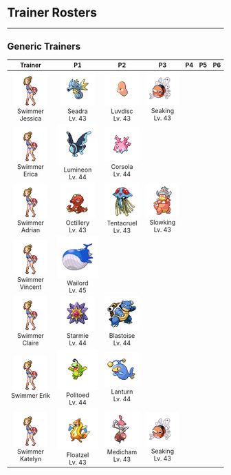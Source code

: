 # Trainer Rosters

---

## Generic Trainers

| Trainer | P1 | P2 | P3 | P4 | P5 | P6 |
|:-------:|:--:|:--:|:--:|:--:|:--:|:--:|
| ![Swimmer Jessica](../../assets/trainers/swimmer.png)<br>Swimmer Jessica | ![Seadra](../../assets/sprites/seadra/front.gif)<br>Seadra<br>Lv. 43 | ![Luvdisc](../../assets/sprites/luvdisc/front.gif)<br>Luvdisc<br>Lv. 43 | ![Seaking](../../assets/sprites/seaking/front.gif)<br>Seaking<br>Lv. 43 |
| ![Swimmer Erica](../../assets/trainers/swimmer.png)<br>Swimmer Erica | ![Lumineon](../../assets/sprites/lumineon/front.gif)<br>Lumineon<br>Lv. 44 | ![Corsola](../../assets/sprites/corsola/front.gif)<br>Corsola<br>Lv. 44 |
| ![Swimmer Adrian](../../assets/trainers/swimmer.png)<br>Swimmer Adrian | ![Octillery](../../assets/sprites/octillery/front.gif)<br>Octillery<br>Lv. 43 | ![Tentacruel](../../assets/sprites/tentacruel/front.gif)<br>Tentacruel<br>Lv. 43 | ![Slowking](../../assets/sprites/slowking/front.gif)<br>Slowking<br>Lv. 43 |
| ![Swimmer Vincent](../../assets/trainers/swimmer.png)<br>Swimmer Vincent | ![Wailord](../../assets/sprites/wailord/front.gif)<br>Wailord<br>Lv. 45 |
| ![Swimmer Claire](../../assets/trainers/swimmer.png)<br>Swimmer Claire | ![Starmie](../../assets/sprites/starmie/front.gif)<br>Starmie<br>Lv. 44 | ![Blastoise](../../assets/sprites/blastoise/front.gif)<br>Blastoise<br>Lv. 44 |
| ![Swimmer Erik](../../assets/trainers/swimmer.png)<br>Swimmer Erik | ![Politoed](../../assets/sprites/politoed/front.gif)<br>Politoed<br>Lv. 44 | ![Lanturn](../../assets/sprites/lanturn/front.gif)<br>Lanturn<br>Lv. 44 |
| ![Swimmer Katelyn](../../assets/trainers/swimmer.png)<br>Swimmer Katelyn | ![Floatzel](../../assets/sprites/floatzel/front.gif)<br>Floatzel<br>Lv. 43 | ![Medicham](../../assets/sprites/medicham/front.gif)<br>Medicham<br>Lv. 43 | ![Seaking](../../assets/sprites/seaking/front.gif)<br>Seaking<br>Lv. 43 |
